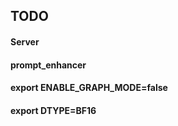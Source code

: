 ## TODO

#### Server
#### prompt_enhancer
#### export ENABLE_GRAPH_MODE=false
#### export DTYPE=BF16
